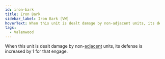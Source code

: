 ```yaml
---
id: iron-bark
title: Iron Bark
sidebar_label: Iron Bark [VW]
hoverText: When this unit is dealt damage by non-adjacent units, its defense is increased by 1 for that engage.
tags:
  - Valenwood
---
```


When this unit is dealt damage by non-[adjacent](/docs/all/glossary/adjacent) units, its defense is increased by 1 for that engage.

